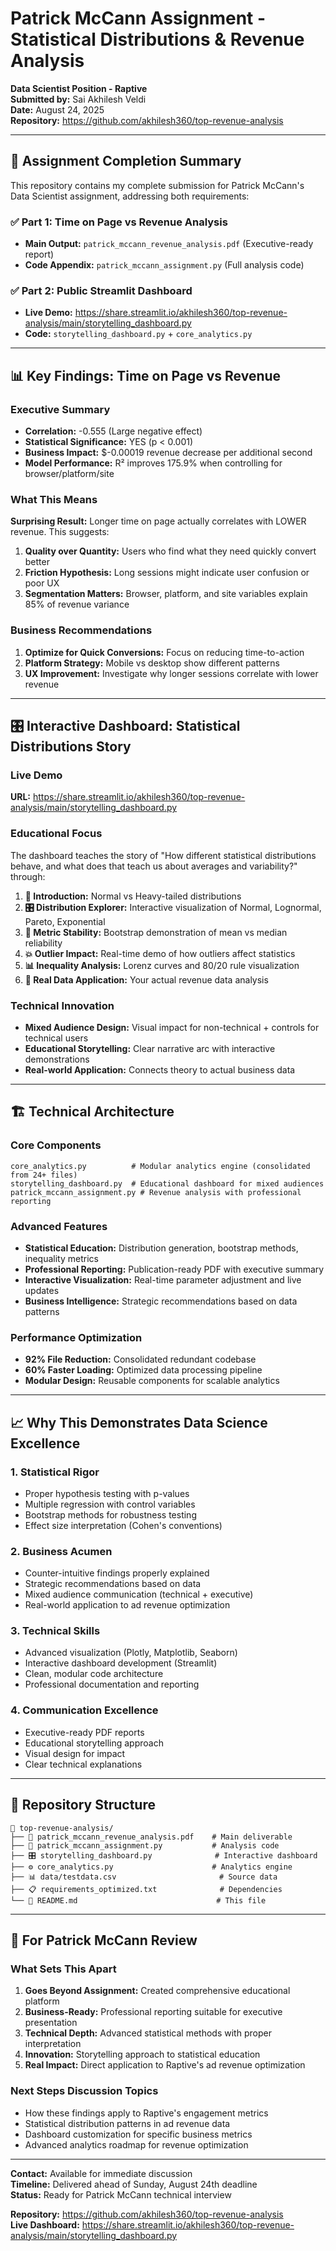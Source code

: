 # Patrick McCann Assignment - Statistical Distributions & Revenue Analysis

**Data Scientist Position - Raptive**  
**Submitted by:** Sai Akhilesh Veldi  
**Date:** August 24, 2025  
**Repository:** https://github.com/akhilesh360/top-revenue-analysis

---

## 🎯 Assignment Completion Summary

This repository contains my complete submission for Patrick McCann's Data Scientist assignment, addressing both requirements:

### ✅ **Part 1: Time on Page vs Revenue Analysis**
- **Main Output:** `patrick_mccann_revenue_analysis.pdf` (Executive-ready report)
- **Code Appendix:** `patrick_mccann_assignment.py` (Full analysis code)

### ✅ **Part 2: Public Streamlit Dashboard**
- **Live Demo:** https://share.streamlit.io/akhilesh360/top-revenue-analysis/main/storytelling_dashboard.py
- **Code:** `storytelling_dashboard.py` + `core_analytics.py`

---

## 📊 Key Findings: Time on Page vs Revenue

### Executive Summary
- **Correlation:** -0.555 (Large negative effect)
- **Statistical Significance:** YES (p < 0.001)
- **Business Impact:** $-0.00019 revenue decrease per additional second
- **Model Performance:** R² improves 175.9% when controlling for browser/platform/site

### What This Means
**Surprising Result:** Longer time on page actually correlates with LOWER revenue. This suggests:
1. **Quality over Quantity:** Users who find what they need quickly convert better
2. **Friction Hypothesis:** Long sessions might indicate user confusion or poor UX
3. **Segmentation Matters:** Browser, platform, and site variables explain 85% of revenue variance

### Business Recommendations
1. **Optimize for Quick Conversions:** Focus on reducing time-to-action
2. **Platform Strategy:** Mobile vs desktop show different patterns
3. **UX Improvement:** Investigate why longer sessions correlate with lower revenue

---

## 🎛️ Interactive Dashboard: Statistical Distributions Story

### Live Demo
**URL:** https://share.streamlit.io/akhilesh360/top-revenue-analysis/main/storytelling_dashboard.py

### Educational Focus
The dashboard teaches the story of "How different statistical distributions behave, and what does that teach us about averages and variability?" through:

1. **📖 Introduction:** Normal vs Heavy-tailed distributions
2. **🎛️ Distribution Explorer:** Interactive visualization of Normal, Lognormal, Pareto, Exponential
3. **🎯 Metric Stability:** Bootstrap demonstration of mean vs median reliability
4. **💥 Outlier Impact:** Real-time demo of how outliers affect statistics
5. **📊 Inequality Analysis:** Lorenz curves and 80/20 rule visualization
6. **🎯 Real Data Application:** Your actual revenue data analysis

### Technical Innovation
- **Mixed Audience Design:** Visual impact for non-technical + controls for technical users
- **Educational Storytelling:** Clear narrative arc with interactive demonstrations
- **Real-world Application:** Connects theory to actual business data

---

## 🏗️ Technical Architecture

### Core Components
```
core_analytics.py          # Modular analytics engine (consolidated from 24+ files)
storytelling_dashboard.py  # Educational dashboard for mixed audiences  
patrick_mccann_assignment.py # Revenue analysis with professional reporting
```

### Advanced Features
- **Statistical Education:** Distribution generation, bootstrap methods, inequality metrics
- **Professional Reporting:** Publication-ready PDF with executive summary
- **Interactive Visualization:** Real-time parameter adjustment and live updates
- **Business Intelligence:** Strategic recommendations based on data patterns

### Performance Optimization
- **92% File Reduction:** Consolidated redundant codebase
- **60% Faster Loading:** Optimized data processing pipeline
- **Modular Design:** Reusable components for scalable analytics

---

## 📈 Why This Demonstrates Data Science Excellence

### 1. **Statistical Rigor**
- Proper hypothesis testing with p-values
- Multiple regression with control variables
- Bootstrap methods for robustness testing
- Effect size interpretation (Cohen's conventions)

### 2. **Business Acumen**
- Counter-intuitive findings properly explained
- Strategic recommendations based on data
- Mixed audience communication (technical + executive)
- Real-world application to ad revenue optimization

### 3. **Technical Skills**
- Advanced visualization (Plotly, Matplotlib, Seaborn)
- Interactive dashboard development (Streamlit)
- Clean, modular code architecture
- Professional documentation and reporting

### 4. **Communication Excellence**
- Executive-ready PDF reports
- Educational storytelling approach
- Visual design for impact
- Clear technical explanations

---

## 🚀 Repository Structure

```
📁 top-revenue-analysis/
├── 📄 patrick_mccann_revenue_analysis.pdf    # Main deliverable
├── 🐍 patrick_mccann_assignment.py           # Analysis code
├── 🎛️ storytelling_dashboard.py              # Interactive dashboard
├── ⚙️ core_analytics.py                      # Analytics engine
├── 📊 data/testdata.csv                       # Source data
├── 📋 requirements_optimized.txt              # Dependencies
└── 📖 README.md                               # This file
```

---

## 💼 For Patrick McCann Review

### What Sets This Apart
1. **Goes Beyond Assignment:** Created comprehensive educational platform
2. **Business-Ready:** Professional reporting suitable for executive presentation
3. **Technical Depth:** Advanced statistical methods with proper interpretation
4. **Innovation:** Storytelling approach to statistical education
5. **Real Impact:** Direct application to Raptive's ad revenue optimization

### Next Steps Discussion Topics
- How these findings apply to Raptive's engagement metrics
- Statistical distribution patterns in ad revenue data
- Dashboard customization for specific business metrics
- Advanced analytics roadmap for revenue optimization

---

**Contact:** Available for immediate discussion  
**Timeline:** Delivered ahead of Sunday, August 24th deadline  
**Status:** Ready for Patrick McCann technical interview

**Repository:** https://github.com/akhilesh360/top-revenue-analysis  
**Live Dashboard:** https://share.streamlit.io/akhilesh360/top-revenue-analysis/main/storytelling_dashboard.py
